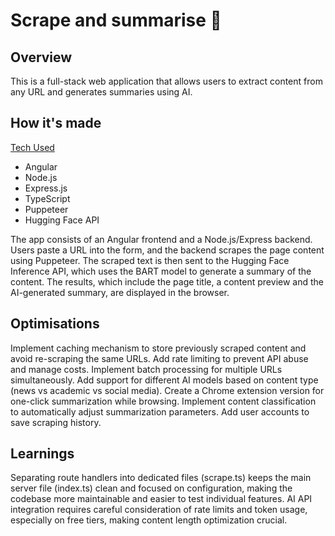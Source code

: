 # Scrape and summarise 📝

## Overview 

This is a full-stack web application that allows users to extract content from any URL and generates summaries using AI. 

## How it's made 

<ins> Tech Used </ins>

* Angular
* Node.js
* Express.js
* TypeScript
* Puppeteer
* Hugging Face API

The app consists of an Angular frontend and a Node.js/Express backend. Users paste a URL into the form, and the backend scrapes the page content using Puppeteer. The scraped text is then sent to the Hugging Face Inference API, which uses the BART model to generate a summary of the content. The results, which include the page title, a content preview and the AI-generated summary, are displayed in the browser. 

## Optimisations

Implement caching mechanism to store previously scraped content and avoid re-scraping the same URLs. Add rate limiting to prevent API abuse and manage costs. Implement batch processing for multiple URLs simultaneously. Add support for different AI models based on content type (news vs academic vs social media). Create a Chrome extension version for one-click summarization while browsing. Implement content classification to automatically adjust summarization parameters. Add user accounts to save scraping history. 

## Learnings

Separating route handlers into dedicated files (scrape.ts) keeps the main server file (index.ts) clean and focused on configuration, making the codebase more maintainable and easier to test individual features. AI API integration requires careful consideration of rate limits and token usage, especially on free tiers, making content length optimization crucial.
